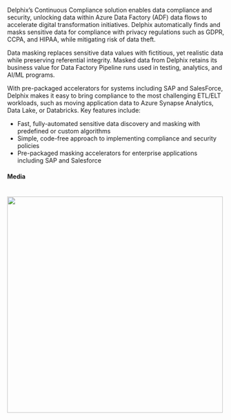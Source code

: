 Delphix’s Continuous Compliance solution enables data compliance and security, unlocking data within Azure Data Factory (ADF) data flows to accelerate digital transformation initiatives. Delphix automatically finds and masks sensitive data for compliance with privacy regulations such as GDPR, CCPA, and HIPAA, while mitigating risk of data theft.

Data masking replaces sensitive data values with fictitious, yet realistic data
while preserving referential integrity. Masked data from Delphix retains its business value for Data Factory Pipeline runs used in testing, analytics, and AI/ML programs.

With pre-packaged accelerators for systems including SAP and SalesForce, Delphix makes it easy to bring compliance to the most challenging ETL/ELT workloads, such as moving application data to Azure Synapse Analytics, Data Lake, or Databricks. Key features include:

- Fast, fully-automated sensitive data discovery and masking with predefined or custom algorithms
- Simple, code-free approach to implementing compliance and security policies
- Pre-packaged masking accelerators for enterprise applications including SAP and Salesforce

#### Media
 <img src='assets/partners/media/Delphix01.png' alt='' width=500 style='padding-top:20px;padding-right:16px' />